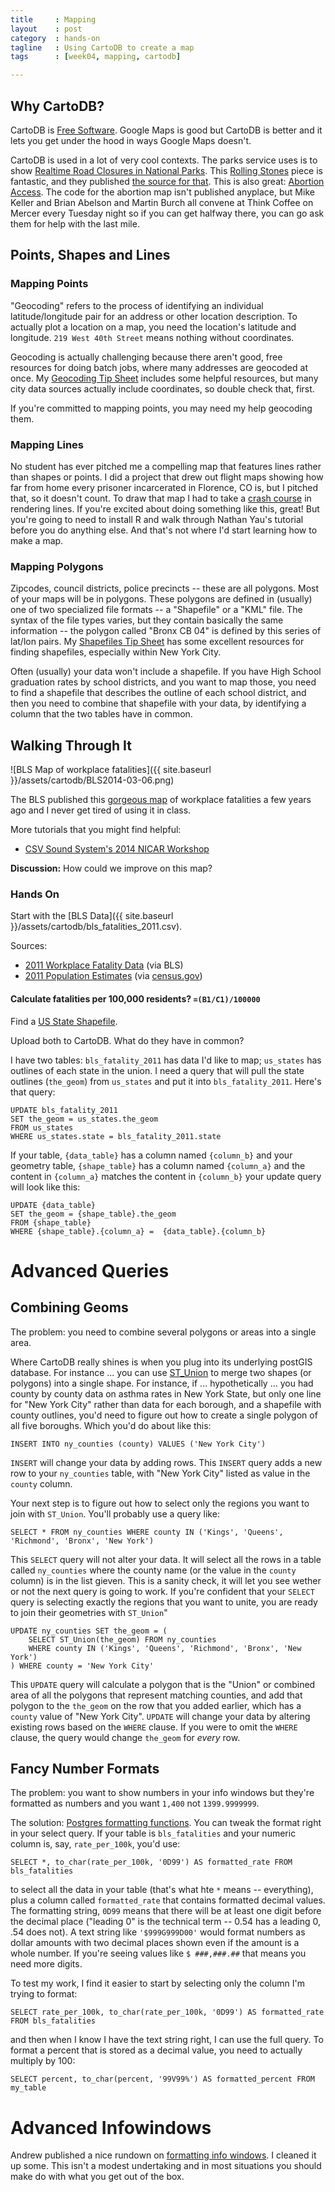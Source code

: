```yaml
---
title     : Mapping
layout    : post
category  : hands-on
tagline   : Using CartoDB to create a map
tags      : [week04, mapping, cartodb]

---
```

## Why CartoDB?

CartoDB is [Free Software](https://github.com/CartoDB/cartodb). Google Maps is good but CartoDB is better and it lets you get under the hood in ways Google Maps doesn't. 

CartoDB is used in a lot of very cool contexts. The parks service uses is to show [Realtime Road Closures in National Parks](http://maps.nps.gov/blri/road-closures/). This [Rolling Stones](http://vizzuality.github.io/rollingstonesmap) piece is fantastic, and they published [the source for that](http://vizzuality.github.io/rollingstonesmap/). This is also great: [Abortion Access](http://www.thedailybeast.com/articles/2013/01/22/roe-v-wade-turns-40.html). The code for the abortion map isn't published anyplace, but Mike Keller and Brian Abelson and Martin Burch all convene at Think Coffee on Mercer every Tuesday night so if you can get halfway there, you can go ask them for help with the last mile. 

## Points, Shapes and Lines

### Mapping Points
"Geocoding" refers to the process of identifying an individual latitude/longitude pair for an address or other location description. To actually plot a location on a map, you need the location's latitude and longitude. `219 West 40th Street` means nothing without coordinates. 

Geocoding is actually challenging because there aren't good, free resources for doing batch jobs, where many addresses are geocoded at once. My [Geocoding Tip Sheet](https://github.com/amandabee/cunyjdata/wiki/Tip-Sheet:-Geocoding) includes some helpful resources, but many city data sources actually include coordinates, so double check that, first. 

If you're committed to mapping points, you may need my help geocoding them.

### Mapping Lines
No student has ever pitched me a compelling map that features lines rather than shapes or points. I did a project that drew out flight maps showing how far from home every prisoner incarcerated in Florence, CO is, but I pitched that, so it doesn't count. To draw that map I had to take a [crash course](http://flowingdata.com/2011/05/11/how-to-map-connections-with-great-circles/) in rendering lines. If you're excited about doing something like this, great! But you're going to need to install R and walk through Nathan Yau's tutorial before you do anything else. And that's not where I'd start learning how to make a map.   

### Mapping Polygons
Zipcodes, council districts, police precincts -- these are all polygons. Most of your maps will be in polygons. These polygons are defined in (usually) one of two specialized file formats -- a "Shapefile" or a "KML" file. The syntax of the file types varies, but they contain basically the same information -- the polygon called "Bronx CB 04" is defined by this series of lat/lon pairs. My [Shapefiles Tip Sheet](https://github.com/amandabee/cunyjdata/wiki/Where-to-Find-Shapefiles) has some excellent resources for finding shapefiles, especially within New York City. 

Often (usually) your data won't include a shapefile. If you have High School graduation rates by school districts, and you want to map those, you need to find a shapefile that describes the outline of each school district, and then you need to combine that shapefile with your data, by identifying a column that the two tables have in common. 

## Walking Through It

![BLS Map of workplace fatalities]({{ site.baseurl }}/assets/cartodb/BLS2014-03-06.png)

The BLS published this [gorgeous map](http://www.bls.gov/opub/btn/volume-2/death-on-the-job-fatal-work-injuries-in-2011.htm) of workplace fatalities a few years ago and I never get tired of using it in class.  

More tutorials that you might find helpful:
+ [CSV Sound System's 2014 NICAR Workshop](https://github.com/csvsoundsystem/nicar-cartodb-postgis)

**Discussion:** How could we improve on this map?

### Hands On

Start with the [BLS Data]({{ site.baseurl }}/assets/cartodb/bls_fatalities_2011.csv). 

Sources:

+ [2011 Workplace Fatality Data](http://www.bls.gov/opub/btn/volume-2/death-on-the-job-fatal-work-injuries-in-2011.htm) (via BLS)
+ [2011 Population Estimates](https://www.census.gov/popest/data/state/totals/2011/tables/NST-EST2011-01.csv) (via [census.gov](http://www.census.gov/popest/data/historical/2010s/vintage_2011/state.html))

#### Calculate fatalities per 100,000 residents? `=(B1/C1)/100000`

Find a [US State Shapefile](http://geocommons.com/overlays/21519).

Upload both to CartoDB. What do they have in common? 

I have two tables: `bls_fatality_2011` has data I'd like to map; `us_states` has outlines of each state in the union. I need a query that will pull the state outlines (`the_geom`) from `us_states` and put it into `bls_fatality_2011`. Here's that query:

	UPDATE bls_fatality_2011
	SET the_geom = us_states.the_geom
	FROM us_states
	WHERE us_states.state = bls_fatality_2011.state
	
If your table, `{data_table}` has a column named `{column_b}` and your geometry table, `{shape_table}` has a column named `{column_a}` and the content in `{column_a}` matches the content in `{column_b}` your update query will look like this: 

	UPDATE {data_table}
	SET the_geom = {shape_table}.the_geom
	FROM {shape_table}
	WHERE {shape_table}.{column_a} =  {data_table}.{column_b}	

# Advanced Queries

## Combining Geoms

The problem: you need to combine several polygons or areas into a single area. 

Where CartoDB really shines is when you plug into its underlying postGIS database. For instance ... you can use [ST_Union](http://postgis.net/docs/ST_Union.html) to merge two shapes (or polygons) into a single shape. For instance, if ... hypothetically ... you had county by county data on asthma rates in New York State, but only one line for "New York City" rather than data for each borough, and a shapefile with county outlines, you'd need to figure out how to create a single polygon of all five boroughs. Which you'd do about like this:

	INSERT INTO ny_counties (county) VALUES ('New York City')
	
`INSERT` will change your data by adding rows. This `INSERT` query adds a new row to your `ny_counties` table, with "New York City" listed as value in the `county` column. 

Your next step is to figure out how to select only the regions you want to join with `ST_Union`. You'll probably use a query like:

	SELECT * FROM ny_counties WHERE county IN ('Kings', 'Queens', 'Richmond', 'Bronx', 'New York')

This `SELECT` query will not alter your data. It will select all the rows in a table called `ny_counties` where the county name (or the value in the `county` column) is in the list gieven. This is a sanity check, it will let you see wether or not the next query is going to work. If you're confident that your `SELECT` query is selecting exactly the regions that you want to unite, you are ready to join their geometries with `ST_Union`"

	UPDATE ny_counties SET the_geom = (
		SELECT ST_Union(the_geom) FROM ny_counties 
		WHERE county IN ('Kings', 'Queens', 'Richmond', 'Bronx', 'New York')
	) WHERE county = 'New York City'

This `UPDATE` query will calculate a polygon that is the "Union" or combined area of all the polygons that represent matching counties, and add that polygon to the `the_geom` on the row that you added earlier, which has a `county` value of "New York City". `UPDATE` will change your data by altering existing rows based on the `WHERE` clause. If you were to omit the `WHERE` clause, the query would change  `the_geom` for *every* row. 

## Fancy Number Formats
The problem: you want to show numbers in your info windows but they're formatted as numbers and you want `1,400` not `1399.9999999`. 

The solution: [Postgres formatting functions](http://www.postgresql.org/docs/8.3/static/functions-formatting.html). You can tweak the format right in your select query. If your table is `bls_fatalities` and your  numeric column is, say, `rate_per_100k`, you'd use:

	SELECT *, to_char(rate_per_100k, '0D99') AS formatted_rate FROM bls_fatalities
	
to select all the data in your table (that's what hte `*` means -- everything), plus a column called `formatted_rate` that contains formatted decimal values. The formatting string, `0D99` means that there will be at least one digit before the decimal place ("leading 0" is the technical term -- 0.54 has a leading 0, .54 does not). A text string like `'$999G999D00'` would format numbers as dollar amounts with two decimal places shown even if the amount is a whole number. If you're seeing values like `$ ###,###.##` that means you need more digits. 

To test my work, I find it easier to start by selecting only the column I'm trying to format: 

	SELECT rate_per_100k, to_char(rate_per_100k, '0D99') AS formatted_rate FROM bls_fatalities

and then when I know I have the text string right, I can use the full query. To format a percent that is stored as a decimal value, you need to actually multiply by 100: 


	SELECT percent, to_char(percent, '99V99%') AS formatted_percent FROM my_table


# Advanced Infowindows

Andrew published a nice rundown on [formatting info windows](https://gist.github.com/amandabee/9628190). I cleaned it up some. This isn't a modest undertaking and in most situations you should make do with what you get out of the box. 
